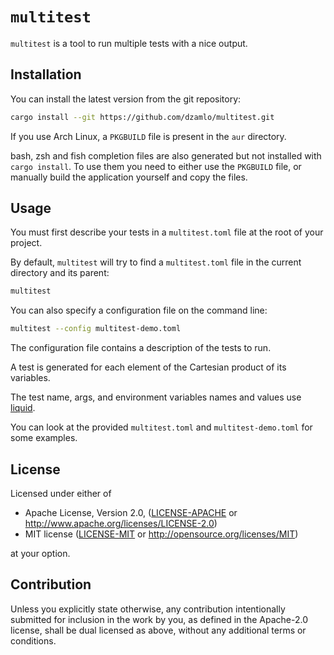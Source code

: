 # `multitest`

`multitest` is a tool to run multiple tests with a nice output.


## Installation


You can install the latest version from the git repository:

```bash
cargo install --git https://github.com/dzamlo/multitest.git
```

If you use Arch Linux, a `PKGBUILD` file is present in the `aur` directory.

bash, zsh and fish completion files are also generated but not installed with `cargo install`. To use them you need to either use the `PKGBUILD` file, or manually build the application yourself and copy the files.

## Usage

You must first describe your tests in a `multitest.toml` file at the root of your project.

By default, `multitest` will try to find a `multitest.toml` file in the current directory and its parent:
```bash
multitest
```

You can also specify a configuration file on the command line:
```bash
multitest --config multitest-demo.toml
```


The configuration file contains a description of the tests to run.

A test is generated for each element of the Cartesian product of its variables.

The test name, args, and environment variables names and values use [liquid].

[liquid]: http://liquidmarkup.org/

You can look at the provided `multitest.toml` and `multitest-demo.toml` for some examples.

## License

Licensed under either of

 * Apache License, Version 2.0, ([LICENSE-APACHE](LICENSE-APACHE) or http://www.apache.org/licenses/LICENSE-2.0)
 * MIT license ([LICENSE-MIT](LICENSE-MIT) or http://opensource.org/licenses/MIT)

at your option.

## Contribution

Unless you explicitly state otherwise, any contribution intentionally
submitted for inclusion in the work by you, as defined in the Apache-2.0
license, shall be dual licensed as above, without any additional terms or
conditions.
